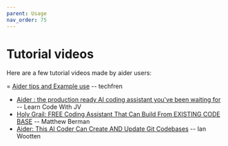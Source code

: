 ```yaml
---
parent: Usage
nav_order: 75
---
```


# Tutorial videos

Here are a few tutorial videos made by aider users:

= [Aider tips and Example use](https://www.youtube.com/watch?v=OsChkvGGDgw) -- techfren
- [Aider : the production ready AI coding assistant you've been waiting for](https://www.youtube.com/watch?v=zddJofosJuM) -- Learn Code With JV
- [Holy Grail: FREE Coding Assistant That Can Build From EXISTING CODE BASE](https://www.youtube.com/watch?v=df8afeb1FY8) -- Matthew Berman
- [Aider: This AI Coder Can Create AND Update Git Codebases](https://www.youtube.com/watch?v=EqLyFT78Sig) -- Ian Wootten



